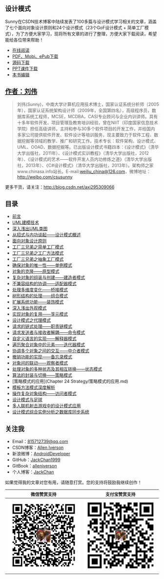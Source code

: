 ## 设计模式

Sunny在CSDN技术博客中陆续发表了100多篇与设计模式学习相关的文章，涵盖了七个面向对象设计原则和24个设计模式（23个GoF设计模式 +  简单工厂模式），为了方便大家学习，现将所有文章的进行了整理，方便大家下载阅读，希望能给各位带来帮助！

- [在线阅读](https://alleniverson.gitbooks.io/java-degisn-patterns/content)
- [PDF、Mobi、ePub下载](https://www.gitbook.com/book/alleniverson/java-degisn-patterns/details)
- [源码下载](https://github.com/JackChen1999/design-pattern-java-source-code)
- [PPT课件下载](http://www.chinasa.info/download/DP-Slides.rar)
- [本书编辑](http://blog.csdn.net/axi295309066)

## [作者：刘伟](http://blog.csdn.net/lovelion)

> 刘伟(Sunny)，中南大学计算机应用技术博士，国家认证系统分析师（2005年），国家认证系统架构设计师（2009年，全国第四名），高级程序员，数据库系统工程师，MCSE，MCDBA，CASI专业顾问与企业内训讲师。具有十多年软件开发、项目管理及教育培训经验，曾在NIIT（印度国家信息技术学院）担任高级讲师，主持和参与30多个软件项目的开发工作，并给国内多家公司提供软件开发、软件设计等培训服务，现主要致力于软件工程、数据挖掘等领域的教学、推广和研究工作。技术专长：软件架构、设计模式、UML、OOAD、数据挖掘等。已出版设计模式书籍四本：《设计模式》（清华大学出版社，2011年）、《设计模式实训教程》（清华大学出版社，2012年）、《设计模式的艺术——软件开发人员内功修炼之道》（清华大学出版社，2013年）、《C#设计模式》（清华大学出版社，2013年）。架构师之家www.chinasa.info站长。E-mail:weiliu_china@126.com，微博地址：http://weibo.com/csusunny


更多干货，请关注：http://blog.csdn.net/axi295309066

## 目录

* [前言](README.html)
* [UML建模技术](https://alleniverson.gitbooks.io/java-degisn-patterns/content/Chapter%2030%20UML/UML建模技术.md)
* [深入浅出UML类图](https://alleniverson.gitbooks.io/java-degisn-patterns/content/Chapter%2030%20UML/深入浅出UML类图.md)
* [从招式与内功谈起——设计模式概述](https://alleniverson.gitbooks.io/java-degisn-patterns/content/Chapter%2001%20Overview/从招式与内功谈起——设计模式概述.html)
* [面向对象设计原则](https://alleniverson.gitbooks.io/java-degisn-patterns/content/Chapter%2002%20Opp%20Principles/面向对象设计原则.html)
* [工厂三兄弟之简单工厂模式](https://alleniverson.gitbooks.io/java-degisn-patterns/content/Chapter%2003%20Simple%20Factory/工厂三兄弟之简单工厂模式.html)
* [工厂三兄弟之工厂方法模式](https://alleniverson.gitbooks.io/java-degisn-patterns/content/Chapter%2004%20Factory%20Method/工厂三兄弟之工厂方法模式.html)
* [工厂三兄弟之抽象工厂模式](https://alleniverson.gitbooks.io/java-degisn-patterns/content/Chapter%2005%20Abstract%20Factory/工厂三兄弟之抽象工厂模式.html)
* [确保对象的唯一性——单例模式](https://alleniverson.gitbooks.io/java-degisn-patterns/content/Chapter%2006%20Singleton/确保对象的唯一性——单例模式.html)
* [对象的克隆——原型模式](https://alleniverson.gitbooks.io/java-degisn-patterns/content/Chapter%2007%20Prototype/对象的克隆——原型模式.html)
* [复杂对象的组装与创建——建造者模式](https://alleniverson.gitbooks.io/java-degisn-patterns/content/Chapter%2008%20Builder/复杂对象的组装与创建——建造者模式.html)
* [不兼容结构的协调——适配器模式](https://alleniverson.gitbooks.io/java-degisn-patterns/content/Chapter%2009%20Adapter/不兼容结构的协调——适配器模式.html)
* [处理多维度变化——桥接模式](https://alleniverson.gitbooks.io/java-degisn-patterns/content/Chapter%2010%20Bridge/处理多维度变化——桥接模式.html)
* [树形结构的处理——组合模式](https://alleniverson.gitbooks.io/java-degisn-patterns/content/Chapter%2011%20Composite/树形结构的处理——组合模式.html)
* [扩展系统功能——装饰模式](https://alleniverson.gitbooks.io/java-degisn-patterns/content/Chapter%2012%20Decorator/扩展系统功能——装饰模式.html)
* [深入浅出外观模式](https://alleniverson.gitbooks.io/java-degisn-patterns/content/Chapter%2013%20Facade/深入浅出外观模式.html)
* [实现对象的复用——享元模式](https://alleniverson.gitbooks.io/java-degisn-patterns/content/Chapter%2014%20Flyweight/实现对象的复用——享元模式.html)
* [设计模式之代理模式](https://alleniverson.gitbooks.io/java-degisn-patterns/content/Chapter%2015%20Proxy/设计模式之代理模式.html)
* [请求的链式处理——职责链模式](https://alleniverson.gitbooks.io/java-degisn-patterns/content/Chapter%2016%20Chain%20of%20Responsibility/请求的链式处理——职责链模式.html)
* [请求发送者与接收者解耦——命令模式](https://alleniverson.gitbooks.io/java-degisn-patterns/content/Chapter%2017%20Command/请求发送者与接收者解耦——命令模式.html)
* [自定义语言的实现——解释器模式](https://alleniverson.gitbooks.io/java-degisn-patterns/content/Chapter%2018%20Interpreter/自定义语言的实现——解释器模式.html)
* [遍历聚合对象中的元素——迭代器模式](https://alleniverson.gitbooks.io/java-degisn-patterns/content/Chapter%2019%20Iterator/遍历聚合对象中的元素——迭代器模式.html)
* [协调多个对象之间的交互——中介者模式](https://alleniverson.gitbooks.io/java-degisn-patterns/content/Chapter%2020%20Mediator/协调多个对象之间的交互——中介者模式.html)
* [撤销功能的实现——备忘录模式](https://alleniverson.gitbooks.io/java-degisn-patterns/content/Chapter%2021%20Memonto/撤销功能的实现——备忘录模式.html)
* [对象间的联动——观察者模式](https://alleniverson.gitbooks.io/java-degisn-patterns/content/Chapter%2022%20Observer/对象间的联动——观察者模式.html)
* [处理对象的多种状态及其相互转换——状态模式](https://alleniverson.gitbooks.io/java-degisn-patterns/content/Chapter%2023%20State/处理对象的多种状态及其相互转换——状态模式.html)
* [算法的封装与切换——策略模式](https://alleniverson.gitbooks.io/java-degisn-patterns/content/Chapter%2024%20Strategy/算法的封装与切换——策略模式.html)
* [策略模式的应用](Chapter 24 Strategy/策略模式的应用.md)
* [模板方法模式深度解析](https://alleniverson.gitbooks.io/java-degisn-patterns/content/Chapter%2025%20Template%20Method/模板方法模式深度解析.html)
* [操作复杂对象结构——访问者模式](https://alleniverson.gitbooks.io/java-degisn-patterns/content/Chapter%2026%20Visitor/操作复杂对象结构——访问者模式.html)
* [设计模式与足球](https://alleniverson.gitbooks.io/java-degisn-patterns/content/Chapter%2027%20Football/设计模式与足球.html)
* [多人联机射击游戏中的设计模式应用](https://alleniverson.gitbooks.io/java-degisn-patterns/content/Chapter%2028%20Shooter%20Game/多人联机射击游戏中的设计模式应用.html)
* [设计模式综合实例分析之数据库同步系统](https://alleniverson.gitbooks.io/java-degisn-patterns/content/Chapter%2029%20Database/设计模式综合实例分析之数据库同步系统.html)

## 关注我

- Email：<815712739@qq.com>
- CSDN博客：[Allen Iverson](http://blog.csdn.net/axi295309066)
- 新浪微博：[AndroidDeveloper](http://weibo.com/u/1848214604?topnav=1&wvr=6&topsug=1&is_all=1)
- GitHub：[JackChan1999](https://github.com/JackChan1999)
- GitBook：[alleniverson](https://www.gitbook.com/@alleniverson)
- 个人博客：[JackChan](https://jackchan1999.github.io/)

如果觉得我的文章对您有用，请随意打赏。您的支持将鼓励我继续创作！

|                  微信赞赏支持                  |                 支付宝赞赏支持                  |
| :--------------------------------------: | :--------------------------------------: |
| <img src="assets/weixin.png" width="300" /> | <img src="assets/支付宝.jpg" width="300" /> |